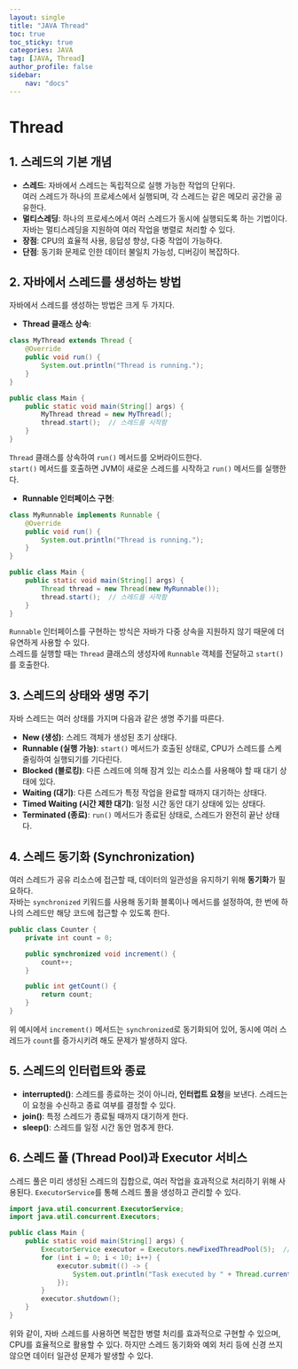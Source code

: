 ```yaml
---
layout: single
title: "JAVA Thread"
toc: true
toc_sticky: true
categories: JAVA
tag: [JAVA, Thread]
author_profile: false
sidebar:
    nav: "docs"
---
```

# Thread

## 1. **스레드의 기본 개념**

- **스레드**: 자바에서 스레드는 독립적으로 실행 가능한 작업의 단위다. <br/>
    여러 스레드가 하나의 프로세스에서 실행되며, 각 스레드는 같은 메모리 공간을 공유한다.
- **멀티스레딩**: 하나의 프로세스에서 여러 스레드가 동시에 실행되도록 하는 기법이다.<br/>
     자바는 멀티스레딩을 지원하여 여러 작업을 병렬로 처리할 수 있다.
- **장점**: CPU의 효율적 사용, 응답성 향상, 다중 작업이 가능하다.
- **단점**: 동기화 문제로 인한 데이터 불일치 가능성, 디버깅이 복잡하다.

## 2. **자바에서 스레드를 생성하는 방법**
자바에서 스레드를 생성하는 방법은 크게 두 가지다.
- **Thread 클래스 상속**:
```java
class MyThread extends Thread {
    @Override
    public void run() {
        System.out.println("Thread is running.");
    }
}

public class Main {
    public static void main(String[] args) {
        MyThread thread = new MyThread();
        thread.start();  // 스레드를 시작함
    }
}
```

`Thread` 클래스를 상속하여 `run()` 메서드를 오버라이드한다. <br/>
`start()` 메서드를 호출하면 JVM이 새로운 스레드를 시작하고 `run()` 메서드를 실행한다.

- **Runnable 인터페이스 구현**:
```java
class MyRunnable implements Runnable {
    @Override
    public void run() {
        System.out.println("Thread is running.");
    }
}

public class Main {
    public static void main(String[] args) {
        Thread thread = new Thread(new MyRunnable());
        thread.start();  // 스레드를 시작함
    }
}
```
`Runnable` 인터페이스를 구현하는 방식은 자바가 다중 상속을 지원하지 않기 때문에 더 유연하게 사용할 수 있다. <br/>
스레드를 실행할 때는 `Thread` 클래스의 생성자에 `Runnable` 객체를 전달하고 `start()`를 호출한다.<br/>

## 3. **스레드의 상태와 생명 주기**
자바 스레드는 여러 상태를 가지며 다음과 같은 생명 주기를 따른다.
- **New (생성)**: 스레드 객체가 생성된 초기 상태다.
- **Runnable (실행 가능)**: `start()` 메서드가 호출된 상태로, CPU가 스레드를 스케줄링하여 실행되기를 기다린다.
- **Blocked (블로킹)**: 다른 스레드에 의해 잠겨 있는 리소스를 사용해야 할 때 대기 상태에 있다.
- **Waiting (대기)**: 다른 스레드가 특정 작업을 완료할 때까지 대기하는 상태다.
- **Timed Waiting (시간 제한 대기)**: 일정 시간 동안 대기 상태에 있는 상태다.
- **Terminated (종료)**: `run()` 메서드가 종료된 상태로, 스레드가 완전히 끝난 상태다.

## 4. **스레드 동기화 (Synchronization)**
여러 스레드가 공유 리소스에 접근할 때, 데이터의 일관성을 유지하기 위해 **동기화**가 필요하다. <br/>
자바는 `synchronized` 키워드를 사용해 동기화 블록이나 메서드를 설정하여, 한 번에 하나의 스레드만 해당 코드에 접근할 수 있도록 한다.

```java
public class Counter {
    private int count = 0;

    public synchronized void increment() {
        count++;
    }

    public int getCount() {
        return count;
    }
}
```

위 예시에서 `increment()` 메서드는 `synchronized`로 동기화되어 있어, 동시에 여러 스레드가 `count`를 증가시키려 해도 문제가 발생하지 않다.

## 5. **스레드의 인터럽트와 종료**
- **interrupted()**: 스레드를 종료하는 것이 아니라, **인터럽트 요청**을 보낸다. 스레드는 이 요청을 수신하고 종료 여부를 결정할 수 있다.
- **join()**: 특정 스레드가 종료될 때까지 대기하게 한다.
- **sleep()**: 스레드를 일정 시간 동안 멈추게 한다.

## 6. **스레드 풀 (Thread Pool)과 Executor 서비스**
스레드 풀은 미리 생성된 스레드의 집합으로, 여러 작업을 효과적으로 처리하기 위해 사용된다. `ExecutorService`를 통해 스레드 풀을 생성하고 관리할 수 있다.

```java
import java.util.concurrent.ExecutorService;
import java.util.concurrent.Executors;

public class Main {
    public static void main(String[] args) {
        ExecutorService executor = Executors.newFixedThreadPool(5);  // 스레드 풀 생성
        for (int i = 0; i < 10; i++) {
            executor.submit(() -> {
                System.out.println("Task executed by " + Thread.currentThread().getName());
            });
        }
        executor.shutdown();
    }
}
```
 위와 같이, 자바 스레드를 사용하면 복잡한 병렬 처리를 효과적으로 구현할 수 있으며,<br/>
 CPU를 효율적으로 활용할 수 있다. 하지만 스레드 동기화와 예외 처리 등에 신경 쓰지 않으면 데이터 일관성 문제가 발생할 수 있다.